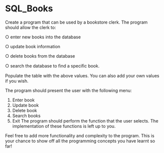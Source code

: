 # SQL_Books

Create a program that can be used by a bookstore clerk. The program
should allow the clerk to:

○ enter new books into the database

○ update book information

○ delete books from the database

○ search the database to ﬁnd a speciﬁc book.

Populate the table with the above values. You can also add your own
values if you wish.

The program should present the user with the following menu:
1. Enter book
2. Update book
3. Delete book
4. Search books
0. Exit
The program should perform the function that the user selects. The
implementation of these functions is left up to you.

Feel free to add more functionality and complexity to the program. This is
your chance to show off all the programming concepts you have learnt so
far!
